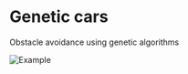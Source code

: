 # Genetic cars
Obstacle avoidance using genetic algorithms

![Example](http://i.imgur.com/iTXuXN6.gif)
